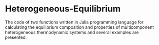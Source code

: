 # Heterogeneous-Equilibrium
The code of two functions written in Julia programming language for calculating the equilibrium composition and properties of multicomponent heterogeneous thermodynamic systems and several examples are presented. 
